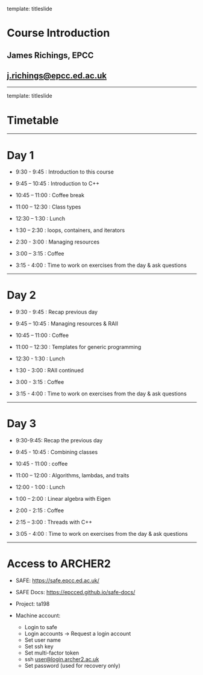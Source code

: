 template: titleslide

# Course Introduction
## James Richings, EPCC
## j.richings@epcc.ed.ac.uk

---
template: titleslide
# Timetable

---
# Day 1

- 9:30 - 9:45 : Introduction to this course

- 9:45 – 10:45 : Introduction to C++

- 10:45 – 11:00 : Coffee break

- 11:00 – 12:30 : Class types

- 12:30 – 1:30 : Lunch

- 1:30 – 2:30 : loops, containers, and iterators

- 2:30 - 3:00 : Managing resources

- 3:00 – 3:15  : Coffee

- 3:15 - 4:00 : Time to work on exercises from the day & ask questions

---
# Day 2

- 9:30 - 9:45 : Recap previous day

- 9:45 – 10:45 : Managing resources & RAII

- 10:45 – 11:00 : Coffee

- 11:00 – 12:30 : Templates for generic programming

- 12:30 - 1:30 : Lunch

- 1:30 - 3:00 : RAII continued

- 3:00 - 3:15 : Coffee

- 3:15 - 4:00 : Time to work on exercises from the day & ask questions

---
# Day 3

- 9:30-9:45: Recap the previous day

- 9:45 - 10:45 : Combining classes

- 10:45 - 11:00 : coffee

- 11:00 – 12:00 : Algorithms, lambdas, and traits

- 12:00 - 1:00 : Lunch

- 1:00 – 2:00 : Linear algebra with Eigen

- 2:00 - 2:15 : Coffee

- 2:15 – 3:00 : Threads with C++

- 3:05 - 4:00 : Time to work on exercises from the day & ask questions


---
# Access to ARCHER2

- SAFE: https://safe.epcc.ed.ac.uk/

- SAFE Docs: https://epcced.github.io/safe-docs/

- Project: ta198

- Machine account:
  - Login to safe
  - Login accounts -> Request a login account
  - Set user name
  - Set ssh key
  - Set multi-factor token
  - ssh user@login.archer2.ac.uk
  - Set password (used for recovery only)


